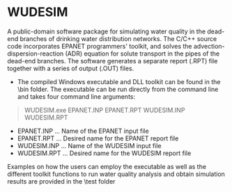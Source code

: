 # WUDESIM

A public-domain software package for simulating water quality in the dead-end branches of drinking water distribution networks. The C/C++ source code incorporates EPANET programmers' toolkit, and solves the advection-dispersion-reaction (ADR) equation for solute transport in the pipes of the dead-end branches. The software generates a separate report (.RPT) file together with a series of output (.OUT) files. 

- The compiled Windows executable and DLL toolkit can be found in the \bin folder. The executable can be run directly from the command line and takes four command line arguments:
 
> WUDESIM.exe EPANET.INP EPANET.RPT WUDESIM.INP WUDESIM.RPT

- EPANET.INP  ... Name of the EPANET input file
- EPANET.RPT  ... Desired name for the EPANET report file
- WUDESIM.INP ... Name of the WUDESIM input file
- WUDESIM.RPT ... Desired name for the WUDESIM report file

Examples on how the users can employ the executable as well as the different toolkit functions to run water quality analysis and obtain simulation results are provided in the \test folder
